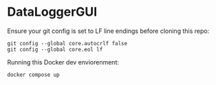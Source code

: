 # DataLoggerGUI
Ensure your git config is set to LF line endings before cloning this repo:
```
git config --global core.autocrlf false
git config --global core.eol lf
```

Running this Docker dev enviorenment:
```
docker compose up
```
